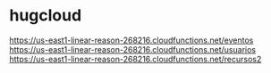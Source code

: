 # hugcloud

https://us-east1-linear-reason-268216.cloudfunctions.net/eventos
https://us-east1-linear-reason-268216.cloudfunctions.net/usuarios
https://us-east1-linear-reason-268216.cloudfunctions.net/recursos2
